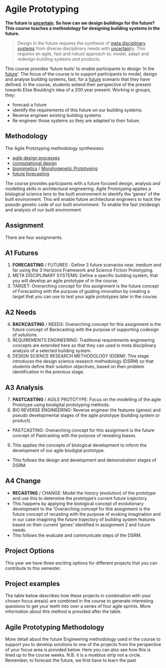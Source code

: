 # Agile Prototyping

**The future is [uncertain]. So how can we design buildings for the future? This course  teaches a methodology for designing building systems in the future.**


>Design in the future requires the synthesis of [meta disciplinary systems] from diverse disciplinary needs with [uncertain]ty.  This requires an agile, fast and robust approach to; model, adapt and redesign building systems and products.

This course provides ‘future tools’ to enable participants to design ‘in the [future]’. The focus of the course is to support participants to model, design and analyse building systems, fast, for a [future] scenario that they have defined. In the course, students extend their perspective of the present towards Elise Boulding’s idea of a 200 year present. Working in groups, they:

- forecast a future
- identify the requirements of this future on our building systems.
- Reverse engineer existing building systems
- Re engineer those systems so they are adapted to their future.

## Methodology
The Agile Prototyping methodology synthesises:
- [agile design processes](Concepts/Agile) 
- [computational design](Concepts/ComputationalDesign)
- [biomimetics](Concepts/Biomimetics) / [Morphogenetic Prototyping](Concepts/MorphogeneticPrototyping)
- [future forecasting](Concepts/Futures)

The course provides participants with a future focused design, analysis and modelling skills in architectural engineering. Agile Prototyping applies a biological science lens to the built environment to identify the ‘genes’ of the built environment. This will enable future architectural engineers to hack the pseudo genetic code of our built environment. To enable the fast (re)design and analysis of our built environment.


## Assignment
There are four assignments.

## A1 Futures
1. **FORECASTING** / FUTURES : Define 3 future scenarios near, medium and far using the 3 Horizons Framework and Science Fiction Prototyping.
2. META DISCIPLINARY SYSTEMS: Define a specific building system, that you will develop an agile prototype of in the course.
3. TARGET: Overarching concept for this assignment is the future concept of Forecasting with the purpose of guiding innovation by creating a target that you can use to test your agile prototypes later in the course.

## A2 Needs
4. **BACKCASTING** / NEEDS: Overarching concept for this assignment is the future concept of Backcasting with the purpose of supporting codesign of solutions.
5. REQUIREMENTS ENGINEERING: Traditional requirements engineering concepts are extended here so that they can used in meta disciplinary analysis of a selected building system.
6. DESIGN SCIENCE RESEARCH METHODOLOGY (DSRM): This stage introduces the design science research methodology (DSRM) so that students define their solution objectives, based on then problem identification in the previous stage.

## A3 Analysis
7. **PASTCASTING** / AGILE PROTOTYPE: Focus on the modelling of the agile Prototype using biodigital prototyping methods.
8. BIO REVERSE ENGINEERING: Reverse engineer the features (genes) and pseudo developmental stages of the agile prototype (building system or product).
- PASTCASTING: Overarching concept for this assignment is the future concept of Pastcasting with the purpose of revealing biases.
9. This applies the concepts of biological development to inform the development of our agile biodigtal prototype.
- This follows the design and development and demonstration stages of DSRM.

## A4 Change
- **RECASTING** / CHANGE:  Model the history (evolution) of the prototype and use this to determine the prototype’s current future trajectory.
- This happens by applying the biological concept of evolutionary development to the
‘Overarching concept for this assignment is the future concept of recasting with the purpose of evoking imagination and in our case imagining the future trajectory of building system features based on their current ‘genes’ identified in assignment 2 and future needs.
- This follows the evaluate and communicate steps of the DSRM.

## Project Options
This year we have three exciting options for different projects that you can contribute to this semester.

## Project examples
The table below describes how these projects in combination with your chosen focus area(s) are combined in the course to generate interesting questions to get your teeth into over a series of four agile sprints. More information about this method is provided after the table.

## Agile Prototyping Methodology
More detail about the future Engineering methodology used in the course to support you to develop solutions to one of the projects from the perspective of your focus area is provided below. Here you can also see how this is lined up to the course weeks. N.B. it is a moebius strip not a circle. Remember, to forecast the future, we first have to learn the past

<!-- link -->
[meta disciplinary systems]: Concepts/MetaDisciplinary
[uncertain]: Concepts/Futures
[future]: Concepts/Futures
